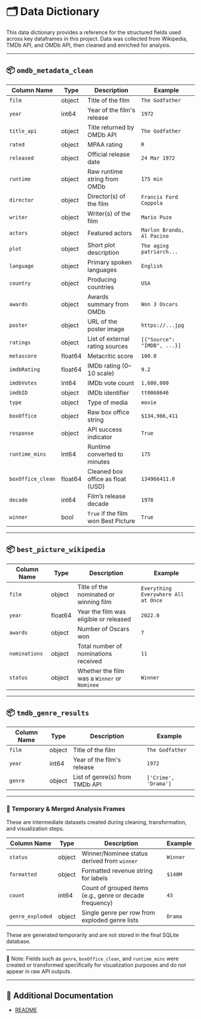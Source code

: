 # 🗂️ Data Dictionary

This data dictionary provides a reference for the structured fields used across key dataframes in this project. Data was collected from Wikipedia, TMDb API, and OMDb API, then cleaned and enriched for analysis.

---

## 📦 `omdb_metadata_clean`

| Column Name       | Type       | Description                                                   | Example               |
|-------------------|------------|---------------------------------------------------------------|------------------------|
| `film`            | object     | Title of the film                                             | `The Godfather`        |
| `year`            | int64      | Year of the film's release                                    | `1972`                 |
| `title_api`       | object     | Title returned by OMDb API                                    | `The Godfather`        |
| `rated`           | object     | MPAA rating                                                   | `R`                    |
| `released`        | object     | Official release date                                         | `24 Mar 1972`          |
| `runtime`         | object     | Raw runtime string from OMDb                                  | `175 min`              |
| `director`        | object     | Director(s) of the film                                       | `Francis Ford Coppola` |
| `writer`          | object     | Writer(s) of the film                                         | `Mario Puzo`           |
| `actors`          | object     | Featured actors                                               | `Marlon Brando, Al Pacino` |
| `plot`            | object     | Short plot description                                        | `The aging patriarch...`|
| `language`        | object     | Primary spoken languages                                      | `English`              |
| `country`         | object     | Producing countries                                           | `USA`                  |
| `awards`          | object     | Awards summary from OMDb                                      | `Won 3 Oscars`         |
| `poster`          | object     | URL of the poster image                                       | `https://...jpg`       |
| `ratings`         | object     | List of external rating sources                               | `[{"Source": "IMDB", ...}]` |
| `metascore`       | float64    | Metacritic score                                              | `100.0`                |
| `imdbRating`      | float64    | IMDb rating (0–10 scale)                                      | `9.2`                  |
| `imdbVotes`       | Int64      | IMDb vote count                                               | `1,600,000`            |
| `imdbID`          | object     | IMDb identifier                                                | `tt0068646`            |
| `type`            | object     | Type of media                                                 | `movie`                |
| `boxOffice`       | object     | Raw box office string                                         | `$134,966,411`         |
| `response`        | object     | API success indicator                                         | `True`                 |
| `runtime_mins`    | Int64      | Runtime converted to minutes                                  | `175`                  |
| `boxOffice_clean` | float64    | Cleaned box office as float (USD)                             | `134966411.0`          |
| `decade`          | int64      | Film’s release decade                                         | `1970`                 |
| `winner`          | bool       | `True` if the film won Best Picture                           | `True`                 |

---

## 📦 `best_picture_wikipedia`

| Column Name   | Type     | Description                                      | Example                                 |
|----------------|----------|--------------------------------------------------|------------------------------------------|
| `film`         | object   | Title of the nominated or winning film           | `Everything Everywhere All at Once`      |
| `year`         | float64  | Year the film was eligible or released           | `2022.0`                                 |
| `awards`       | object   | Number of Oscars won                             | `7`                                      |
| `nominations`  | object   | Total number of nominations received             | `11`                                     |
| `status`       | object   | Whether the film was a `Winner` or `Nominee`     | `Winner`                                 |

---

## 📦 `tmdb_genre_results`

| Column Name | Type     | Description                                 | Example               |
|-------------|----------|---------------------------------------------|------------------------|
| `film`      | object   | Title of the film                          | `The Godfather`        |
| `year`      | int64    | Year of the film's release                 | `1972`                 |
| `genre`     | object   | List of genre(s) from TMDb API             | `['Crime', 'Drama']`   |

---

### 🧮 Temporary & Merged Analysis Frames

These are intermediate datasets created during cleaning, transformation, and visualization steps.

| Column Name       | Type     | Description                                                    | Example         |
|-------------------|----------|----------------------------------------------------------------|------------------|
| `status`          | object   | Winner/Nominee status derived from `winner`                   | `Winner`         |
| `formatted`       | object   | Formatted revenue string for labels                           | `$140M`          |
| `count`           | int64    | Count of grouped items (e.g., genre or decade frequency)       | `43`             |
| `genre_exploded`  | object   | Single genre per row from exploded genre lists                | `Drama`          |

These are generated temporarily and are not stored in the final SQLite database.

---

📌 Note: Fields such as `genre`, `boxOffice_clean`, and `runtime_mins` were created or transformed specifically for visualization purposes and do not appear in raw API outputs.

---

## 📎 Additional Documentation

- [README](README.md)
